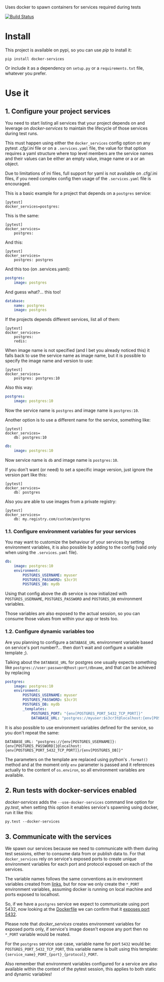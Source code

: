 Uses docker to spawn containers for services required during tests

[![Build Status](https://travis-ci.org/dmonroy/docker-services.svg?branch=master)](https://travis-ci.org/dmonroy/docker-services)

# Install

This project is available on pypi, so you can use _pip_ to install it:

```
pip install docker-services
```

Or include it as a dependency on `setup.py` or a `requirements.txt` file, whatever you prefer.


# Use it

## 1. Configure your project services

You need to start listing all services that your project depends on and leverage on _docker-services_ to maintain the lifecycle of those services during test runs.

This must happen using either the `docker_services` config option on any pytest _.cfg/.ini_ file or on a `.services.yaml` file, the value for that option requires a yaml structure where top level members are the service names and their values can be either an empty value, image name or a or an object.

Due to limitations of ini files, full support for yaml is not available on .cfg/.ini files, if you need complex config then usage of the `.services.yaml` file is encouraged.

This is a basic example for a project that depends on a `postgres` service:

```
[pytest]
docker_services=postgres:
```

This is the same:

```
[pytest]
docker_services=
    postgres:
```

And this:

```
[pytest]
docker_services=
    postgres: postgres
```

And this too (on .services.yaml):

```yaml
postgres:
    image: postgres
```

And guess what?... this too!

```yaml
database:
    name: postgres
    image: postgres
```

If the projects depends different services, list all of them:

```
[pytest]
docker_services=
    postgres:
    redis:
```

When image name is not specified (and I bet you already noticed this) it falls back to use the service name as image name, but it is possible to specify the image name and version to use:

```
[pytest]
docker_services=
    postgres: postgres:10
```

Also this way:

```yaml
postgres:
    image: postgres:10
```

Now the service name is `postgres` and image name is `postgres:10`.

Another option is to use a different name for the service, something like:

```
[pytest]
docker_services=
    db: postgres:10
```

```yaml
db:
    image: postgres:10
```

Now service name is `db` and image name is `postgres:10`.

If you don't want (or need) to set a specific image version, just ignore the version part like this:

```
[pytest]
docker_services=
    db: postgres
```

Also you are able to use images from a private registry:

```
[pytest]
docker_services=
    db: my.registry.com/custom/postgres
```

### 1.1. Configure environment variables for your services

You may want to customize the behaviour of your services by setting environment variables, it is also possible by adding to the config (valid only when using the `.services.yaml` file).

```yaml
db:
    image: postgres:10
    environment:
        POSTGRES_USERNAME: myuser
        POSTGRES_PASSWORD: $3cr3t
        POSTGRES_DB: mydb
```

Using that config above the _db_ service is now initialized with `POSTGRES_USERNAME`, `POSTGRES_PASSWORD` and `POSTGRES_DB` environment variables.

Those variables are also exposed to the actual session, so you can consume those values from within your app or tests too.

### 1.2. Configure dynamic variables too

Are you planning to configure a `DATABASE_URL` environment variable based on service's port number?... then don't wait and configure a variable template ;).

Talking about the `DATABASE_URL` for postgres one usually expects something like `postgres://user:password@host:port/dbname`, and that can be achieved by replacing

```yaml
postgres:
    image: postgres:10
    environment:
        POSTGRES_USERNAME: myuser
        POSTGRES_PASSWORD: $3cr3t
        POSTGRES_DB: mydb
        _templates:
            POSTGRES_PORT: "{env[POSTGRES_PORT_5432_TCP_PORT]}"
            DATABASE_URL: "postgres://myuser:$s3cr3t@localhost:{env[POSTGRES_PORT_5432_TCP_PORT]}/mydb"
```

It is also possible to use environment variables defined for the service, so you don't repeat the same:

```
DATABASE_URL: "postgres://{env[POSTGRES_USERNAME]}:{env[POSTGRES_PASSWORD]}@localhost:{env[POSTGRES_PORT_5432_TCP_PORT]}/{env[POSTGRES_DB]}"
```

The parameters on the template are replaced using python's `.format()` method and at the moment only `env` parameter is passed and it references actually to the content of `os.environ`, so all environment variables are available.

## 2. Run tests with docker-services enabled

_docker-services_ adds the `--use-docker-services` command line option for _py.test_, when setting this option it enables service's spawning using docker, run it like this:

```
py.test --docker-services
```

## 3. Communicate with the services

We spawn our services because we need to communicate with them during test sessions, either to consume data from or publish data to. For that `docker_services` rely on service's exposed ports to create unique environment variables for each port and protocol exposed on each of the services.

The variable names follows the same conventions as in environment variables created from [links](https://docs.docker.com/network/links/#environment-variables), but for now we only create the `*_PORT` environment variables, assuming docker is running on local machine and ports exposed to localhost.

So, if we have a `postgres` service we expect to communicate using port 5432, now looking at the [Dockerfile](https://github.com/docker-library/postgres/blob/674466e0d47517f4e05ec2025ae996e71b26cae9/10/Dockerfile) we can confirm that it [exposes port 5432](https://github.com/docker-library/postgres/blob/674466e0d47517f4e05ec2025ae996e71b26cae9/10/Dockerfile#L132).

Please note that _docker_services_ creates environment variables for exposed ports only, if service's image doesn't expose any port then no `*_PORT` variable would be reated.

For the `postgres` service use case, variable name for port `5432` would be: `POSTGRES_PORT_5432_TCP_PORT`, this variable name is built using this template: `{service_name}_PORT_{port}_{protocol}_PORT`.

Also remember that environment variables configured for a service are also available within the context of the pytest session, this applies to both static and dynamic variables!

